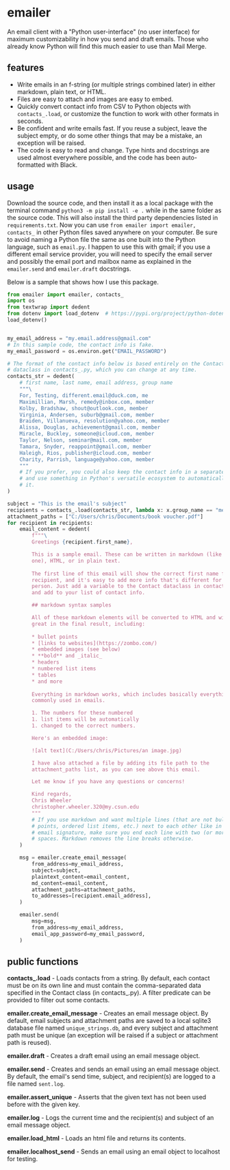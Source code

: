 # emailer

An email client with a "Python user-interface" (no user interface) for maximum customizability in how you send and draft emails. Those who already know Python will find this much easier to use than Mail Merge.

## features

* Write emails in an f-string (or multiple strings combined later) in either markdown, plain text, or HTML.
* Files are easy to attach and images are easy to embed.
* Quickly convert contact info from CSV to Python objects with `contacts_.load`, or customize the function to work with other formats in seconds.
* Be confident and write emails fast. If you reuse a subject, leave the subject empty, or do some other things that may be a mistake, an exception will be raised.
* The code is easy to read and change. Type hints and docstrings are used almost everywhere possible, and the code has been auto-formatted with Black.

## usage

Download the source code, and then install it as a local package with the terminal command `python3 -m pip install -e .` while in the same folder as the source code. This will also install the third party dependencies listed in `requirements.txt`. Now you can use `from emailer import emailer, contacts_` in other Python files saved anywhere on your computer. Be sure to avoid naming a Python file the same as one built into the Python language, such as `email.py`. I happen to use this with gmail; if you use a different email service provider, you will need to specify the email server and possibly the email port and mailbox name as explained in the `emailer.send` and `emailer.draft` docstrings.

Below is a sample that shows how I use this package.

```python
from emailer import emailer, contacts_
import os
from textwrap import dedent
from dotenv import load_dotenv  # https://pypi.org/project/python-dotenv/
load_dotenv()


my_email_address = "my.email.address@gmail.com"
# In this sample code, the contact info is fake.
my_email_password = os.environ.get("EMAIL_PASSWORD")

# The format of the contact info below is based entirely on the Contact
# dataclass in contacts_.py, which you can change at any time.
contacts_str = dedent(
    # first name, last name, email address, group name
    """\
    For, Testing, different.email@duck.com, me
    Maximillian, Marsh, remedy@inbox.com, member
    Kolby, Bradshaw, shout@outlook.com, member
    Virginia, Andersen, suburb@gmail.com, member
    Braiden, Villanueva, resolution@yahoo.com, member
    Alissa, Douglas, achievement@gmail.com, member
    Miracle, Buckley, someone@icloud.com, member
    Taylor, Nelson, seminar@mail.com, member
    Tamara, Snyder, reappoint@gmail.com, member
    Haleigh, Rios, publisher@icloud.com, member
    Charity, Parrish, language@yahoo.com, member
    """
    # If you prefer, you could also keep the contact info in a separate file
    # and use something in Python's versatile ecosystem to automatically load
    # it.
)

subject = "This is the email's subject"
recipients = contacts_.load(contacts_str, lambda x: x.group_name == "me")
attachment_paths = ["C:/Users/chris/Documents/book voucher.pdf"]
for recipient in recipients:
    email_content = dedent(
        f"""\
        Greetings {recipient.first_name},

        This is a sample email. These can be written in markdown (like this
        one), HTML, or in plain text.
        
        The first line of this email will show the correct first name for each
        recipient, and it's easy to add more info that's different for each
        person. Just add a variable to the Contact dataclass in contacts_.py
        and add to your list of contact info.

        ## markdown syntax samples

        All of these markdown elements will be converted to HTML and will look
        great in the final result, including:
        
        * bullet points
        * [links to websites](https://zombo.com/)
        * embedded images (see below)
        * **bold** and _italic_
        * headers
        * numbered list items
        * tables
        * and more
        
        Everything in markdown works, which includes basically everything
        commonly used in emails.

        1. The numbers for these numbered
        1. list items will be automatically
        1. changed to the correct numbers.

        Here's an embedded image:

        ![alt text](C:/Users/chris/Pictures/an image.jpg)

        I have also attached a file by adding its file path to the
        attachment_paths list, as you can see above this email.

        Let me know if you have any questions or concerns!

        Kind regards,  
        Chris Wheeler  
        christopher.wheeler.320@my.csun.edu  
        """
        # If you use markdown and want multiple lines (that are not bullet
        # points, ordered list items, etc.) next to each other like in the
        # email signature, make sure you end each line with two (or more)
        # spaces. Markdown removes the line breaks otherwise.
    )

    msg = emailer.create_email_message(
        from_address=my_email_address,
        subject=subject,
        plaintext_content=email_content,
        md_content=email_content,
        attachment_paths=attachment_paths,
        to_addresses=[recipient.email_address],
    )

    emailer.send(
        msg=msg,
        from_address=my_email_address,
        email_app_password=my_email_password,
    )

```

## public functions

**contacts_.load** - Loads contacts from a string. By default, each contact must be on its own line and must contain the comma-separated data specified in the Contact class (in contacts_.py). A filter predicate can be provided to filter out some contacts.

**emailer.create_email_message** - Creates an email message object. By default, email subjects and attachment paths are saved to a local sqlite3 database file named `unique_strings.db`, and every subject and attachment path must be unique (an exception will be raised if a subject or attachment path is reused).

**emailer.draft** - Creates a draft email using an email message object.

**emailer.send** - Creates and sends an email using an email message object. By default, the email's send time, subject, and recipient(s) are logged to a file named `sent.log`.

**emailer.assert_unique** - Asserts that the given text has not been used before with the given key.

**emailer.log** - Logs the current time and the recipient(s) and subject of an email message object.

**emailer.load_html** - Loads an html file and returns its contents.

**emailer.localhost_send** - Sends an email using an email object to localhost for testing.
